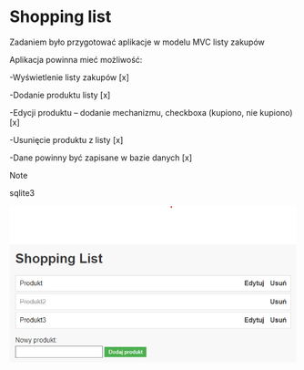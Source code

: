 # Shopping list


Zadaniem było przygotować aplikacje w modelu MVC listy zakupów​

Aplikacja powinna mieć możliwość:​

-Wyświetlenie listy zakupów​ [x]

-Dodanie produktu listy​ [x]

-Edycji produktu – dodanie mechanizmu, checkboxa (kupiono, nie kupiono)​ [x]

-Usunięcie produktu z listy​ [x]

-Dane powinny być zapisane w bazie danych​  [x] 

> [!NOTE]
> sqlite3



![alt text](https://github.com/gitmateo/Django/blob/main/Shopping_list.png?raw=true)